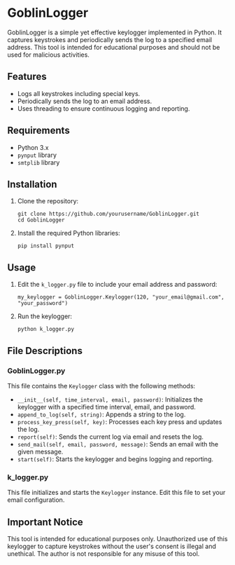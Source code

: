 <h1>GoblinLogger</h1>
<p>GoblinLogger is a simple yet effective keylogger implemented in Python. It captures keystrokes and periodically sends the log to a specified email address. This tool is intended for educational purposes and should not be used for malicious activities.</p>

<h2>Features</h2>
<ul>
   <li>Logs all keystrokes including special keys.</li>
   <li>Periodically sends the log to an email address.</li>
   <li>Uses threading to ensure continuous logging and reporting.</li>
 </ul>

<h2>Requirements</h2>
    <ul>
        <li>Python 3.x</li>
        <li><code>pynput</code> library</li>
        <li><code>smtplib</code> library</li>
    </ul>

  <h2>Installation</h2>
    <ol>
        <li>Clone the repository:
            <pre><code>git clone https://github.com/yourusername/GoblinLogger.git
cd GoblinLogger</code></pre>
        </li>
        <li>Install the required Python libraries:
            <pre><code>pip install pynput</code></pre>
        </li>
    </ol>

  <h2>Usage</h2>
    <ol>
        <li>Edit the <code>k_logger.py</code> file to include your email address and password:
            <pre><code>my_keylogger = GoblinLogger.Keylogger(120, "your_email@gmail.com", "your_password")</code></pre>
        </li>
        <li>Run the keylogger:
            <pre><code>python k_logger.py</code></pre>
        </li>
    </ol>

  <h2>File Descriptions</h2>
    <h3>GoblinLogger.py</h3>
    <p>This file contains the <code>Keylogger</code> class with the following methods:</p>
    <ul>
        <li><code>__init__(self, time_interval, email, password)</code>: Initializes the keylogger with a specified time interval, email, and password.</li>
        <li><code>append_to_log(self, string)</code>: Appends a string to the log.</li>
        <li><code>process_key_press(self, key)</code>: Processes each key press and updates the log.</li>
        <li><code>report(self)</code>: Sends the current log via email and resets the log.</li>
        <li><code>send_mail(self, email, password, message)</code>: Sends an email with the given message.</li>
        <li><code>start(self)</code>: Starts the keylogger and begins logging and reporting.</li>
    </ul>

  <h3>k_logger.py</h3>
    <p>This file initializes and starts the <code>Keylogger</code> instance. Edit this file to set your email configuration.</p>

   <h2>Important Notice</h2>
    <p>This tool is intended for educational purposes only. Unauthorized use of this keylogger to capture keystrokes without the user's consent is illegal and unethical. The author is not responsible for any misuse of this tool.</p>


